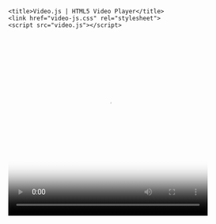 <html lang="en">
<script>
    function getQueryVariable(variable)
    {
        var query = window.location.search.substring(1);
        var vars = query.split("&");
        for (var i=0;i<vars.length;i++) {
                var pair = vars[i].split("=");
                if(pair[0] == variable){return pair[1];}
        }
        return(false);
    }
</script>

<head>

    <title>Video.js | HTML5 Video Player</title>
    <link href="video-js.css" rel="stylesheet">
    <script src="video.js"></script>

</head>
<body>
    
  <video id="videoPlayer" class="video-js vjs-default-skin" controls preload="none" width="80%" max-width="100%" height="364" poster="https://i.imgur.com/0nepAeW.png">
    <source id="mp4source" src="" type="video/mp4">

    <!-- Tracks need an ending tag thanks to IE9 -->
    
    <p class="vjs-no-js">To view this video please enable JavaScript, and consider upgrading to a web browser that <a href="http://videojs.com/html5-video-support/" target="_blank">supports HTML5 video</a></p>
  </video>

</body>


  <script type="text/javascript">
    var mirror = decodeURIComponent(getQueryVariable("url"));
    document.querySelector("#videoPlayer > source").src = mirror;   
    var player = videojs('videoPlayer');
    player.play();
  </script>

</html>

